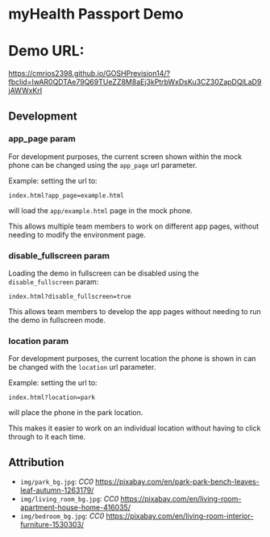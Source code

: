 # myHealth Passport Demo

# Demo URL: 
  https://cmrios2398.github.io/GOSHPrevision14/?fbclid=IwAR0QDTAe79Q69TUeZZ8M8aEj3kPtrbWxDsKu3CZ30ZapDQlLaD9jAWWxKrI

## Development

### app_page param

For development purposes, the current screen shown within the mock phone can be changed using the `app_page` url parameter.

Example: setting the url to:

```
index.html?app_page=example.html
```

will load the `app/example.html` page in the mock phone.

This allows multiple team members to work on different app pages, without needing to modify the environment page.

### disable_fullscreen param

Loading the demo in fullscreen can be disabled using the `disable_fullscreen` param:

```
index.html?disable_fullscreen=true
```

This allows team members to develop the app pages without needing to run the demo in fullscreen mode.

### location param

For development purposes, the current location the phone is shown in can be changed with the `location` url parameter.

Example: setting the url to:

```
index.html?location=park
```

will place the phone in the park location.

This makes it easier to work on an individual location without having to click through to it each time.

## Attribution

* `img/park_bg.jpg`: *CC0* https://pixabay.com/en/park-park-bench-leaves-leaf-autumn-1263179/
* `img/living_room_bg.jpg`: *CC0* https://pixabay.com/en/living-room-apartment-house-home-416035/
* `img/bedroom_bg.jpg`: *CC0* https://pixabay.com/en/living-room-interior-furniture-1530303/
